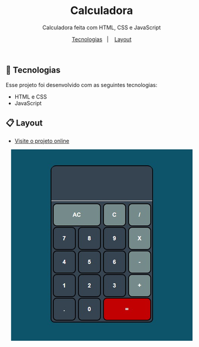 <h1 align="center">Calculadora</h1>

<p align="center">Calculadora feita com HTML, CSS e JavaScript </br>
</p>

<p align="center">
 <a href="#-tecnologias">Tecnologias</a>&nbsp;&nbsp;&nbsp|&nbsp;&nbsp;&nbsp;
 <a href="#-Layout">Layout</a>
 
</p>



</br>



## 🚀 Tecnologias

Esse projeto foi desenvolvido com as seguintes tecnologias:

- HTML e CSS
- JavaScript



## 📋 Layout
- [Visite o projeto online](rianxavier.github.io/CalculadoraJS/)

<p align="center">
  <img alt="Layout da Calculadora" src="img/calc.jpg">
</p>
